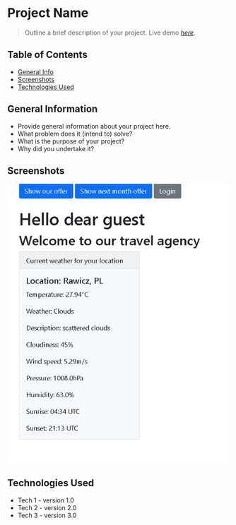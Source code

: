 # Project Name
> Outline a brief description of your project.
> Live demo [_here_](https://www.example.com). <!-- If you have the project hosted somewhere, include the link here. -->

## Table of Contents
* [General Info](#general-information)
* [Screenshots](#screenshots)
* [Technologies Used](#technologies-used)


## General Information
- Provide general information about your project here.
- What problem does it (intend to) solve?
- What is the purpose of your project?
- Why did you undertake it?
<!-- You don't have to answer all the questions - just the ones relevant to your project. -->

## Screenshots
![Example screenshot](./img_readme/travel_agency_main_page.jpg)
<!-- If you have screenshots you'd like to share, include them here. -->


## Technologies Used
- Tech 1 - version 1.0
- Tech 2 - version 2.0
- Tech 3 - version 3.0




